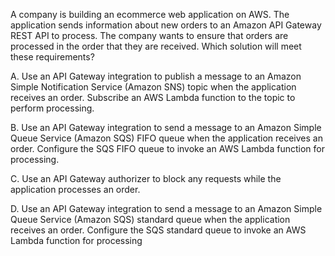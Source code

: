 A company is building an ecommerce web application on AWS. The application sends information about new orders to an Amazon API Gateway REST API to process. The company wants to ensure that orders are processed in the order that they are received. Which solution will meet these requirements? 

A. Use an API Gateway integration to publish a message to an Amazon Simple Notification Service (Amazon SNS) topic when the application receives an order. Subscribe an AWS Lambda function to the topic to perform processing. 

B. Use an API Gateway integration to send a message to an Amazon Simple Queue Service (Amazon SQS) FIFO queue when the application receives an order. Configure the SQS FIFO queue to invoke an AWS Lambda function for processing. 

C. Use an API Gateway authorizer to block any requests while the application processes an order. 

D. Use an API Gateway integration to send a message to an Amazon Simple Queue Service (Amazon SQS) standard queue when the application receives an order. Configure the SQS standard queue to invoke an AWS Lambda function for processing